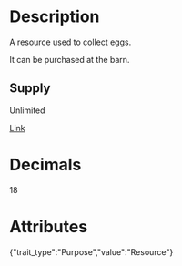 # Description

A resource used to collect eggs.

It can be purchased at the barn.

## Supply

Unlimited

[Link](https://docs.sunflower-land.com/player-guides/raising-animals/chickens)

# Decimals

18

# Attributes

{"trait_type":"Purpose","value":"Resource"}
